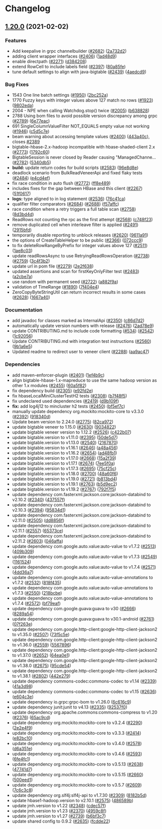 # Changelog

## [1.20.0](https://www.github.com/chingor13/java-bigtable-hbase/compare/v1.19.0...v1.20.0) (2021-02-02)


### Features

* Add keepalive  in grpc channelbuilder ([#2682](https://www.github.com/chingor13/java-bigtable-hbase/issues/2682)) ([2a732d2](https://www.github.com/chingor13/java-bigtable-hbase/commit/2a732d213a6dc35d4dc5bb003009ded8dab3707e))
* adding client wrapper interfaces ([#2406](https://www.github.com/chingor13/java-bigtable-hbase/issues/2406)) ([1ad48d9](https://www.github.com/chingor13/java-bigtable-hbase/commit/1ad48d9418e4d25180ca3dc66aaefcf80e00314b))
* enable directpath ([#2271](https://www.github.com/chingor13/java-bigtable-hbase/issues/2271)) ([d384208](https://www.github.com/chingor13/java-bigtable-hbase/commit/d384208c1d727fe99e57a10cc7ba8a5e4b75a041))
* extend RowCell to include labels field ([#2397](https://www.github.com/chingor13/java-bigtable-hbase/issues/2397)) ([80a85fe](https://www.github.com/chingor13/java-bigtable-hbase/commit/80a85fee02958d0fbe4fb32c6c809db7c0803358))
* tune default settings to align with java-bigtable ([#2439](https://www.github.com/chingor13/java-bigtable-hbase/issues/2439)) ([4aedcd9](https://www.github.com/chingor13/java-bigtable-hbase/commit/4aedcd9a572ef5ad246628654e06d31348dfd383))


### Bug Fixes

* 1543 One line batch settings ([#1950](https://www.github.com/chingor13/java-bigtable-hbase/issues/1950)) ([2bc252a](https://www.github.com/chingor13/java-bigtable-hbase/commit/2bc252a2529b21183b2b43302a07981ec212847b))
* 1770 Fuzzy keys with integer values above 127 match no rows ([#1923](https://www.github.com/chingor13/java-bigtable-hbase/issues/1923)) ([9802eda](https://www.github.com/chingor13/java-bigtable-hbase/commit/9802eda3b6b7f18cd9df1e9ed797db36e3f4e94a))
* 2004 - NPE when calling Watchdog.stop() twice ([#2005](https://www.github.com/chingor13/java-bigtable-hbase/issues/2005)) ([b638828](https://www.github.com/chingor13/java-bigtable-hbase/commit/b638828f1f3a8865280727ac02f46c9f466c97f0))
* 2788 Using bom files to avoid possible version discrepancy among grpc ([#2789](https://www.github.com/chingor13/java-bigtable-hbase/issues/2789)) ([6e77eac](https://www.github.com/chingor13/java-bigtable-hbase/commit/6e77eacd0510eb527f4cbbec699ac1132f70289d))
* 691 SingleColumnValueFilter NOT_EQUALS empty value not working ([#1946](https://www.github.com/chingor13/java-bigtable-hbase/issues/1946)) ([c5d5c7e](https://www.github.com/chingor13/java-bigtable-hbase/commit/c5d5c7ea31c823a64cb00ee70617677682472565))
* beam warning about accessing template values ([#2400](https://www.github.com/chingor13/java-bigtable-hbase/issues/2400)) ([443a40c](https://www.github.com/chingor13/java-bigtable-hbase/commit/443a40c65f40089a5cc41b5304a1422d1f8cd7ab)), closes [#2389](https://www.github.com/chingor13/java-bigtable-hbase/issues/2389)
* bigtable-hbase-2.x-hadoop incompatible with hbase-shaded-client 2.x ([#2773](https://www.github.com/chingor13/java-bigtable-hbase/issues/2773)) ([1792c60](https://www.github.com/chingor13/java-bigtable-hbase/commit/1792c6080ad4c2c59b32e830353e438d83a8d01f))
* BigtableSession is never closed by Reader causing "ManagedChanne… ([#2782](https://www.github.com/chingor13/java-bigtable-hbase/issues/2782)) ([5340db5](https://www.github.com/chingor13/java-bigtable-hbase/commit/5340db59ca2e78c513574b04f2173dea50fb637d))
* **build:** update return codes for build scripts ([#2583](https://www.github.com/chingor13/java-bigtable-hbase/issues/2583)) ([96e8d8e](https://www.github.com/chingor13/java-bigtable-hbase/commit/96e8d8ec38fcb9f8b3b678bcbba91de402f32c36))
* deadlock scenario from BulkReadVeneerApi and fixed flaky tests ([#2484](https://www.github.com/chingor13/java-bigtable-hbase/issues/2484)) ([e4cd4ef](https://www.github.com/chingor13/java-bigtable-hbase/commit/e4cd4ef7b38777d1692a15d5f2182889271f6645))
* fix race condition in auto flush ([#2772](https://www.github.com/chingor13/java-bigtable-hbase/issues/2772)) ([ff8e489](https://www.github.com/chingor13/java-bigtable-hbase/commit/ff8e489cdca9aa208f71984f5cef46ff95884bd3))
* includes fixes for the gap between HBase and this client ([#2267](https://www.github.com/chingor13/java-bigtable-hbase/issues/2267)) ([51f0617](https://www.github.com/chingor13/java-bigtable-hbase/commit/51f0617aa8c9865b066e9bfaa25f053c7f0ad3d4))
* **logs:** type aligned to in log statement ([#2536](https://www.github.com/chingor13/java-bigtable-hbase/issues/2536)) ([76c41ca](https://www.github.com/chingor13/java-bigtable-hbase/commit/76c41ca37986cc703a27af971012949c425fb329))
* qualifier filter comparators ([#2684](https://www.github.com/chingor13/java-bigtable-hbase/issues/2684)) ([#2688](https://www.github.com/chingor13/java-bigtable-hbase/issues/2688)) ([f57affc](https://www.github.com/chingor13/java-bigtable-hbase/commit/f57affce41a14efbad2a1588c744eb706ae4d50b))
* race condition where a retry triggers a full table scan ([#2758](https://www.github.com/chingor13/java-bigtable-hbase/issues/2758)) ([8d3bd4d](https://www.github.com/chingor13/java-bigtable-hbase/commit/8d3bd4dcd5dd85b2521d983b7bcd306e680264c2))
* ReadRows not counting the rpc as the first attempt ([#2568](https://www.github.com/chingor13/java-bigtable-hbase/issues/2568)) ([c748f23](https://www.github.com/chingor13/java-bigtable-hbase/commit/c748f23b60f83d6468fcb52ac5477b74a3bab964))
* remove duplicated cell when interleave filter is applied ([#2491](https://www.github.com/chingor13/java-bigtable-hbase/issues/2491)) ([2915bfd](https://www.github.com/chingor13/java-bigtable-hbase/commit/2915bfd5527bd6beabab264a79fa764f2e6a7629))
* temporarily disable reporting to unblock releases ([#2620](https://www.github.com/chingor13/java-bigtable-hbase/issues/2620)) ([9611a91](https://www.github.com/chingor13/java-bigtable-hbase/commit/9611a912c8a61fe9cd78ad49fdb71d9051b7accc))
* the options of CreateTableHelper to be public ([#2366](https://www.github.com/chingor13/java-bigtable-hbase/issues/2366)) ([072ccc9](https://www.github.com/chingor13/java-bigtable-hbase/commit/072ccc9a0bd16efb5c4dab5900447a3d2789bac8))
* to fix deleteRowRangeByPrefix for integer values above 127 ([#2511](https://www.github.com/chingor13/java-bigtable-hbase/issues/2511)) ([1ae8c03](https://www.github.com/chingor13/java-bigtable-hbase/commit/1ae8c03f1636b18c3fb6310db61a30f6ab7e9646))
* update readRowsAsync to use RetryingReadRowsOperation ([#2738](https://www.github.com/chingor13/java-bigtable-hbase/issues/2738)) ([#2759](https://www.github.com/chingor13/java-bigtable-hbase/issues/2759)) ([3c4f3b2](https://www.github.com/chingor13/java-bigtable-hbase/commit/3c4f3b27c0abfd65fe42ebbdf4827c9c41feab1d))
* update url in pom file ([#2279](https://www.github.com/chingor13/java-bigtable-hbase/issues/2279)) ([2e2f638](https://www.github.com/chingor13/java-bigtable-hbase/commit/2e2f638add2e4eb69e6b241c98f2f420527396ab))
* updated assertions and scan for firstKeyOnlyFilter test ([#2483](https://www.github.com/chingor13/java-bigtable-hbase/issues/2483)) ([a2cbe7a](https://www.github.com/chingor13/java-bigtable-hbase/commit/a2cbe7a97c2f65bd1f2a21eaba0c8868b315d55d))
* use random with permanent seed ([#2722](https://www.github.com/chingor13/java-bigtable-hbase/issues/2722)) ([a882f9a](https://www.github.com/chingor13/java-bigtable-hbase/commit/a882f9a5cef1c46ff4d16ba3b5b9082a69c640d1))
* validation of TimeRange ([#1890](https://www.github.com/chingor13/java-bigtable-hbase/issues/1890)) ([7f404e4](https://www.github.com/chingor13/java-bigtable-hbase/commit/7f404e4f21004f8b552f4c5b80d409496f4a7240))
* ZeroCopyByteStringUtil can return incorrect results in some cases ([#2628](https://www.github.com/chingor13/java-bigtable-hbase/issues/2628)) ([1667a40](https://www.github.com/chingor13/java-bigtable-hbase/commit/1667a403fd09b8768ef2411059733feec64da3e9))


### Documentation

* add javadoc for classes marked as InternalApi ([#2350](https://www.github.com/chingor13/java-bigtable-hbase/issues/2350)) ([c86d7d2](https://www.github.com/chingor13/java-bigtable-hbase/commit/c86d7d265b2816136e3d6313eeb8fa87d74f9635))
* automatically update version numbers with release ([#2476](https://www.github.com/chingor13/java-bigtable-hbase/issues/2476)) ([2ad78e9](https://www.github.com/chingor13/java-bigtable-hbase/commit/2ad78e919fada035e1c6d92f056c8dbf64771f4a))
* update CONTRIBUTING.md to include code formatting ([#534](https://www.github.com/chingor13/java-bigtable-hbase/issues/534)) ([#2542](https://www.github.com/chingor13/java-bigtable-hbase/issues/2542)) ([1c92056](https://www.github.com/chingor13/java-bigtable-hbase/commit/1c920563edd114589ff6896f396a0a2d021fd698))
* Update CONTRIBUTING.md with integration test instructions ([#2560](https://www.github.com/chingor13/java-bigtable-hbase/issues/2560)) ([9b1a6e5](https://www.github.com/chingor13/java-bigtable-hbase/commit/9b1a6e5738dd0362be8a12a2cf18f623015f5243))
* Updated readme to redirect user to veneer client ([#2288](https://www.github.com/chingor13/java-bigtable-hbase/issues/2288)) ([aa9ac47](https://www.github.com/chingor13/java-bigtable-hbase/commit/aa9ac475ca6633dd38d338192ca9ddae7a423188))


### Dependencies

* add maven-enforcer-plugin ([#2401](https://www.github.com/chingor13/java-bigtable-hbase/issues/2401)) ([1ef4b9c](https://www.github.com/chingor13/java-bigtable-hbase/commit/1ef4b9cb23a11d630114f382080baac66fa2f26d))
* align bigtable-hbase-1.x-mapreduce to use the same hadoop version as other 1.x modules ([#2455](https://www.github.com/chingor13/java-bigtable-hbase/issues/2455)) ([60a5f82](https://www.github.com/chingor13/java-bigtable-hbase/commit/60a5f82e3e3c9affdcaf5ae2a8b79c433b5a1a1b))
* fix dependency build ([#2305](https://www.github.com/chingor13/java-bigtable-hbase/issues/2305)) ([e92fd2e](https://www.github.com/chingor13/java-bigtable-hbase/commit/e92fd2e560421059bda83a0c0fd2f11f73ba9fcd))
* fix hbaseLocalMiniClusterTestH2 tests ([#2308](https://www.github.com/chingor13/java-bigtable-hbase/issues/2308)) ([b7f48f5](https://www.github.com/chingor13/java-bigtable-hbase/commit/b7f48f5d7844af2e5466c8be3437edd7fe05e152))
* fix undeclared used dependencies ([#2419](https://www.github.com/chingor13/java-bigtable-hbase/issues/2419)) ([d9b109f](https://www.github.com/chingor13/java-bigtable-hbase/commit/d9b109f01b53924476b0d2b8cdbe5b36ef83bdad))
* **fix:** add log4j12 to mincluster h2 tests ([#2450](https://www.github.com/chingor13/java-bigtable-hbase/issues/2450)) ([bf5ef7c](https://www.github.com/chingor13/java-bigtable-hbase/commit/bf5ef7c80dd504baa56887fbdfe975677c05ab34))
* manually update dependency org.mockito:mockito-core to v3.3.0 ([#2392](https://www.github.com/chingor13/java-bigtable-hbase/issues/2392)) ([918340d](https://www.github.com/chingor13/java-bigtable-hbase/commit/918340dfe3abf60411624fee6b6aa826644e24d9))
* Update beam version to  2.24.0 ([#2775](https://www.github.com/chingor13/java-bigtable-hbase/issues/2775)) ([82ca972](https://www.github.com/chingor13/java-bigtable-hbase/commit/82ca9721bf1a41025e40b056e32b0a24748e9c0e))
* update bigtable veneer to 1.15.0 ([#2630](https://www.github.com/chingor13/java-bigtable-hbase/issues/2630)) ([9034822](https://www.github.com/chingor13/java-bigtable-hbase/commit/90348227215039ce0370e67db7b4d0b0daf7b1ec))
* update bigtable veneer version to 1.12.2 ([#2526](https://www.github.com/chingor13/java-bigtable-hbase/issues/2526)) ([c422b07](https://www.github.com/chingor13/java-bigtable-hbase/commit/c422b07f06cb55831e2287fd6dced7ce46ea25da))
* update bigtable.version to v1.11.0 ([#2395](https://www.github.com/chingor13/java-bigtable-hbase/issues/2395)) ([50de5d7](https://www.github.com/chingor13/java-bigtable-hbase/commit/50de5d76520485ec8e13a0b481a4b88dcd3fd56c))
* update bigtable.version to v1.13.0 ([#2540](https://www.github.com/chingor13/java-bigtable-hbase/issues/2540)) ([2167870](https://www.github.com/chingor13/java-bigtable-hbase/commit/21678704f17cc5487bb280e6be56e5cd26a3a9bc))
* update bigtable.version to v1.16.1 ([#2646](https://www.github.com/chingor13/java-bigtable-hbase/issues/2646)) ([a48a456](https://www.github.com/chingor13/java-bigtable-hbase/commit/a48a45617db58872797d4384c714463403ec5eeb))
* update bigtable.version to v1.16.2 ([#2654](https://www.github.com/chingor13/java-bigtable-hbase/issues/2654)) ([ad48fb1](https://www.github.com/chingor13/java-bigtable-hbase/commit/ad48fb14f97b696727ae6dfce7963f13770227a1))
* update bigtable.version to v1.17.0 ([#2668](https://www.github.com/chingor13/java-bigtable-hbase/issues/2668)) ([15a2f39](https://www.github.com/chingor13/java-bigtable-hbase/commit/15a2f39f51389187af78a4441e78c743cc080846))
* update bigtable.version to v1.17.1 ([#2674](https://www.github.com/chingor13/java-bigtable-hbase/issues/2674)) ([7ee5f0a](https://www.github.com/chingor13/java-bigtable-hbase/commit/7ee5f0a3851bf83ef371446f589ccfd30017299f))
* update bigtable.version to v1.17.3 ([#2695](https://www.github.com/chingor13/java-bigtable-hbase/issues/2695)) ([75cf25c](https://www.github.com/chingor13/java-bigtable-hbase/commit/75cf25cded78a0a3ecb1315f0f1153c8c9cf20c3))
* update bigtable.version to v1.18.0 ([#2700](https://www.github.com/chingor13/java-bigtable-hbase/issues/2700)) ([48a60f6](https://www.github.com/chingor13/java-bigtable-hbase/commit/48a60f6ecb2451b8fd400d69703daab139a60e4c))
* update bigtable.version to v1.19.0 ([#2721](https://www.github.com/chingor13/java-bigtable-hbase/issues/2721)) ([b813bd4](https://www.github.com/chingor13/java-bigtable-hbase/commit/b813bd48d56048fe9252f3ff7692fb1275baa775))
* update bigtable.version to v1.19.1 ([#2763](https://www.github.com/chingor13/java-bigtable-hbase/issues/2763)) ([b5d9ec2](https://www.github.com/chingor13/java-bigtable-hbase/commit/b5d9ec29f2b3805ab868738e67270c3bd79d5d03))
* update bigtable.version to v1.19.2 ([#2767](https://www.github.com/chingor13/java-bigtable-hbase/issues/2767)) ([792f7f5](https://www.github.com/chingor13/java-bigtable-hbase/commit/792f7f56f064f78bde70c5b1d62cedf4e936c553))
* update dependency com.fasterxml.jackson.core:jackson-databind to v2.10.2 ([#2340](https://www.github.com/chingor13/java-bigtable-hbase/issues/2340)) ([437557f](https://www.github.com/chingor13/java-bigtable-hbase/commit/437557fd108db51273dd97d9d0eb1c9bfeecda6d))
* update dependency com.fasterxml.jackson.core:jackson-databind to v2.10.3 ([#2394](https://www.github.com/chingor13/java-bigtable-hbase/issues/2394)) ([95834d1](https://www.github.com/chingor13/java-bigtable-hbase/commit/95834d1623546c028c347ede6fe1f0169a66de00))
* update dependency com.fasterxml.jackson.core:jackson-databind to v2.11.0 ([#2505](https://www.github.com/chingor13/java-bigtable-hbase/issues/2505)) ([dd8856f](https://www.github.com/chingor13/java-bigtable-hbase/commit/dd8856f81b64249b8a9da28f0aa9350fa9887b4a))
* update dependency com.fasterxml.jackson.core:jackson-databind to v2.11.1 ([#2557](https://www.github.com/chingor13/java-bigtable-hbase/issues/2557)) ([65373ce](https://www.github.com/chingor13/java-bigtable-hbase/commit/65373ced9dd22050ce464c285d1f5d5d70f1b76d))
* update dependency com.fasterxml.jackson.core:jackson-databind to v2.11.2 ([#2603](https://www.github.com/chingor13/java-bigtable-hbase/issues/2603)) ([046affa](https://www.github.com/chingor13/java-bigtable-hbase/commit/046affab81031e616fb3f3500f7d8bc379f55c16))
* update dependency com.google.auto.value:auto-value to v1.7.2 ([#2513](https://www.github.com/chingor13/java-bigtable-hbase/issues/2513)) ([409b309](https://www.github.com/chingor13/java-bigtable-hbase/commit/409b3094846e98cbc3286057ac98cba2f3332339))
* update dependency com.google.auto.value:auto-value to v1.7.3 ([#2549](https://www.github.com/chingor13/java-bigtable-hbase/issues/2549)) ([1161524](https://www.github.com/chingor13/java-bigtable-hbase/commit/1161524ecc3335d0e824bc7045159319f9885a83))
* update dependency com.google.auto.value:auto-value to v1.7.4 ([#2571](https://www.github.com/chingor13/java-bigtable-hbase/issues/2571)) ([4dd36a7](https://www.github.com/chingor13/java-bigtable-hbase/commit/4dd36a732ce229508f2d49dcb09ed36fe0f6ede6))
* update dependency com.google.auto.value:auto-value-annotations to v1.7.2 ([#2532](https://www.github.com/chingor13/java-bigtable-hbase/issues/2532)) ([818f435](https://www.github.com/chingor13/java-bigtable-hbase/commit/818f4354846b848307b74c4d927d73833da254e6))
* update dependency com.google.auto.value:auto-value-annotations to v1.7.3 ([#2550](https://www.github.com/chingor13/java-bigtable-hbase/issues/2550)) ([218bcbe](https://www.github.com/chingor13/java-bigtable-hbase/commit/218bcbebecfc99ccc3a2b26d817c904e967daa3c))
* update dependency com.google.auto.value:auto-value-annotations to v1.7.4 ([#2572](https://www.github.com/chingor13/java-bigtable-hbase/issues/2572)) ([bf79eaf](https://www.github.com/chingor13/java-bigtable-hbase/commit/bf79eaf6e229f42b4b74cf46500e06ebf932239b))
* update dependency com.google.guava:guava to v30 ([#2666](https://www.github.com/chingor13/java-bigtable-hbase/issues/2666)) ([8289a54](https://www.github.com/chingor13/java-bigtable-hbase/commit/8289a543df878a2cb861c9084fa160a35bbc1d41))
* update dependency com.google.guava:guava to v30.1-android ([#2761](https://www.github.com/chingor13/java-bigtable-hbase/issues/2761)) ([07f263e](https://www.github.com/chingor13/java-bigtable-hbase/commit/07f263e6895c6c56cc1ed11e6882b7ad0fa546cd))
* update dependency com.google.http-client:google-http-client-jackson2 to v1.35.0 ([#2507](https://www.github.com/chingor13/java-bigtable-hbase/issues/2507)) ([73f5c5e](https://www.github.com/chingor13/java-bigtable-hbase/commit/73f5c5e6ee599db681e3c27bc96fe0664db7d45e))
* update dependency com.google.http-client:google-http-client-jackson2 to v1.36.0 ([#2559](https://www.github.com/chingor13/java-bigtable-hbase/issues/2559)) ([5567896](https://www.github.com/chingor13/java-bigtable-hbase/commit/55678969c0cf1a7ed74f34c95caef0ed2bf8291e))
* update dependency com.google.http-client:google-http-client-jackson2 to v1.37.0 ([#2652](https://www.github.com/chingor13/java-bigtable-hbase/issues/2652)) ([64ea0e1](https://www.github.com/chingor13/java-bigtable-hbase/commit/64ea0e150a25b3f48de651d941dba93718a48166))
* update dependency com.google.http-client:google-http-client-jackson2 to v1.38.0 ([#2675](https://www.github.com/chingor13/java-bigtable-hbase/issues/2675)) ([95cde54](https://www.github.com/chingor13/java-bigtable-hbase/commit/95cde54a2ccb7ef0128f7ab6696d77b27ab465ed))
* update dependency com.google.http-client:google-http-client-jackson2 to v1.38.1 ([#2802](https://www.github.com/chingor13/java-bigtable-hbase/issues/2802)) ([442e279](https://www.github.com/chingor13/java-bigtable-hbase/commit/442e279fd11becdeac2a53a9edcc4dffc3ea6d69))
* update dependency commons-codec:commons-codec to v1.14 ([#2339](https://www.github.com/chingor13/java-bigtable-hbase/issues/2339)) ([41a3d98](https://www.github.com/chingor13/java-bigtable-hbase/commit/41a3d98cb4561917ac91e1ea9207b99e1f3e0067))
* update dependency commons-codec:commons-codec to v1.15 ([#2636](https://www.github.com/chingor13/java-bigtable-hbase/issues/2636)) ([e604c3e](https://www.github.com/chingor13/java-bigtable-hbase/commit/e604c3e04fdd82add41ef3882dd6630b002e6b18))
* update dependency io.grpc:grpc-bom to v1.26.0 ([6c616c9](https://www.github.com/chingor13/java-bigtable-hbase/commit/6c616c90d1e4c280b62a74e37bd84cdb6b7ec76e))
* update dependency junit:junit to v4.13 ([#2335](https://www.github.com/chingor13/java-bigtable-hbase/issues/2335)) ([92537f0](https://www.github.com/chingor13/java-bigtable-hbase/commit/92537f088691ea10de87ef6a580ae8f22c323132))
* update dependency org.apache.commons:commons-compress to v1.20 ([#2376](https://www.github.com/chingor13/java-bigtable-hbase/issues/2376)) ([65ac9cd](https://www.github.com/chingor13/java-bigtable-hbase/commit/65ac9cdfd7a45fcf663dd49f79896494ea993ea2))
* update dependency org.mockito:mockito-core to v3.2.4 ([#2290](https://www.github.com/chingor13/java-bigtable-hbase/issues/2290)) ([2e2e4f9](https://www.github.com/chingor13/java-bigtable-hbase/commit/2e2e4f9d6df349232e16f4bebe184de973edf8d2))
* update dependency org.mockito:mockito-core to v3.3.3 ([#2414](https://www.github.com/chingor13/java-bigtable-hbase/issues/2414)) ([e82bc10](https://www.github.com/chingor13/java-bigtable-hbase/commit/e82bc102f25085f3c223073d5e142f3376b0ec55))
* update dependency org.mockito:mockito-core to v3.4.0 ([#2578](https://www.github.com/chingor13/java-bigtable-hbase/issues/2578)) ([d6a351e](https://www.github.com/chingor13/java-bigtable-hbase/commit/d6a351ecac04b58fd7b3706ff074d4af65212121))
* update dependency org.mockito:mockito-core to v3.4.6 ([#2593](https://www.github.com/chingor13/java-bigtable-hbase/issues/2593)) ([6fe4fc1](https://www.github.com/chingor13/java-bigtable-hbase/commit/6fe4fc1a306b23509e38ac7ddbd40248389c89fc))
* update dependency org.mockito:mockito-core to v3.5.13 ([#2638](https://www.github.com/chingor13/java-bigtable-hbase/issues/2638)) ([47741d7](https://www.github.com/chingor13/java-bigtable-hbase/commit/47741d71b8f0a74b007430974c7565f2afe54d95))
* update dependency org.mockito:mockito-core to v3.5.15 ([#2660](https://www.github.com/chingor13/java-bigtable-hbase/issues/2660)) ([500eed1](https://www.github.com/chingor13/java-bigtable-hbase/commit/500eed1ef0bb52dc90f170e8675ac21b5cb2d872))
* update dependency org.mockito:mockito-core to v3.5.7 ([#2609](https://www.github.com/chingor13/java-bigtable-hbase/issues/2609)) ([7c6c3c8](https://www.github.com/chingor13/java-bigtable-hbase/commit/7c6c3c82450fa76135d93ab8f78de3c14da2debc))
* update dependency org.slf4j:slf4j-api to v1.7.30 ([#2309](https://www.github.com/chingor13/java-bigtable-hbase/issues/2309)) ([8182b5d](https://www.github.com/chingor13/java-bigtable-hbase/commit/8182b5d3e492713738ef2f8589ef714c2cabfa5b))
* update hbase1-hadoop.version to v2.10.1 ([#2575](https://www.github.com/chingor13/java-bigtable-hbase/issues/2575)) ([486589b](https://www.github.com/chingor13/java-bigtable-hbase/commit/486589b9361bf0e62b466b332bbc23964ffe4d0c))
* update jmh.version to v1.22 ([#2348](https://www.github.com/chingor13/java-bigtable-hbase/issues/2348)) ([cdec57f](https://www.github.com/chingor13/java-bigtable-hbase/commit/cdec57fc7b10bbea62c8f7def6ada389849aa970))
* update jmh.version to v1.23 ([#2370](https://www.github.com/chingor13/java-bigtable-hbase/issues/2370)) ([4959c8f](https://www.github.com/chingor13/java-bigtable-hbase/commit/4959c8f0ca119e19a7585875ba056934dda60957))
* update jmh.version to v1.27 ([#2739](https://www.github.com/chingor13/java-bigtable-hbase/issues/2739)) ([b6bf3c7](https://www.github.com/chingor13/java-bigtable-hbase/commit/b6bf3c747ad1e401957a2fa76177efbc8cd221ea))
* update shared config to 0.9.2 ([#2635](https://www.github.com/chingor13/java-bigtable-hbase/issues/2635)) ([fcdde22](https://www.github.com/chingor13/java-bigtable-hbase/commit/fcdde22099efdc0451cd4872b128169b4f61ea7a))
